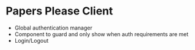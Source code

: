 # Papers Please Client

- Global authentication manager
- Component to guard and only show when auth requirements are met
- Login/Logout
